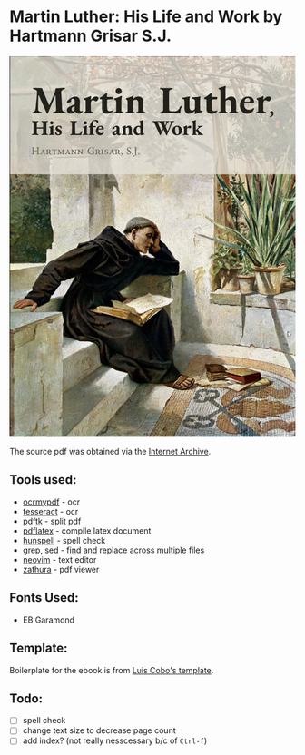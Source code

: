 # Martin Luther: His Life and Work by Hartmann Grisar S.J.

[![Click to obtain ebook PDF](cover.png)](https://github.com/inVariabl/MLuther/blob/main/new/ebook.pdf)

The source pdf was obtained via the [Internet Archive](https://archive.org/details/martinlutherhisl0000gris).

## Tools used:
* [ocrmypdf](https://github.com/ocrmypdf/OCRmyPDF) - ocr
* [tesseract](https://github.com/tesseract-ocr/tesseract) - ocr
* [pdftk](https://www.pdflabs.com/tools/pdftk-the-pdf-toolkit/) - split pdf
* [pdflatex](https://www.tug.org/applications/pdftex/) - compile latex document
* [hunspell](https://hunspell.github.io/) - spell check
* [grep](https://www.gnu.org/software/grep/), [sed](https://www.gnu.org/software/sed/manual/sed.html) - find and replace across multiple files
* [neovim](https://neovim.io/) - text editor
* [zathura](https://pwmt.org/projects/zathura/) - pdf viewer

## Fonts Used:
* EB Garamond

## Template:
Boilerplate for the ebook is from [Luis Cobo's template](https://www.latextemplates.com/template/ebook).

## Todo:
- [ ] spell check
- [ ] change text size to decrease page count
- [ ] add index? (not really nesscessary b/c of `Ctrl-f`)
